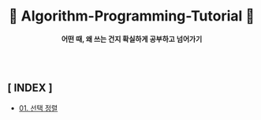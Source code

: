 <div align="center">

<h1>🚦 <b>Algorithm-Programming-Tutorial</b> 🚦 </h1>

<b>어떤 때, 왜 쓰는 건지 확실하게 공부하고 넘어가기</b>

</div>

<br>
<br>

## **[ INDEX ]**
- [01. 선택 정렬]()